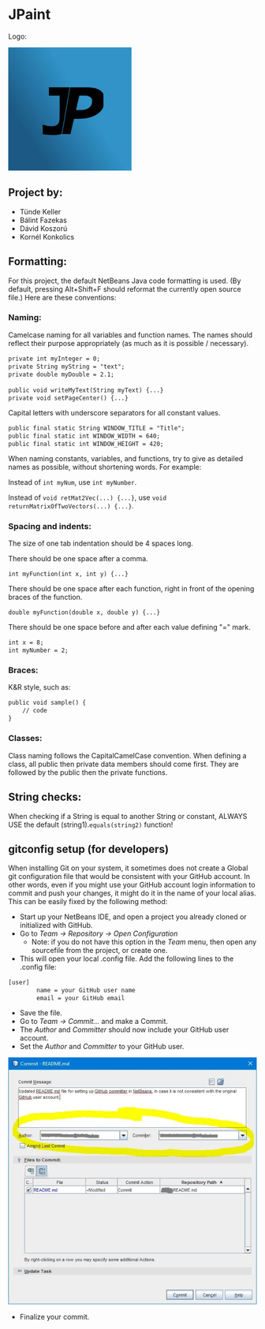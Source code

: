 # JPaint
Logo:

![JPaint logo](logo.jpg?raw=true "JPaint")

## Project by: 
- Tünde Keller
- Bálint Fazekas
- Dávid Koszorú
- Kornél Konkolics

## Formatting: 
For this project, the default NetBeans Java code formatting is used.
(By default, pressing Alt+Shift+F should reformat the currently open source file.)
Here are these conventions:

### Naming: 
Camelcase naming for all variables and function names.
The names should reflect their purpose appropriately (as much as it is possible / necessary).
```
private int myInteger = 0;
private String myString = "text";
private double myDouble = 2.1;

public void writeMyText(String myText) {...}
private void setPageCenter() {...}
```

Capital letters with underscore separators for all constant values. 
```
public final static String WINDOW_TITLE = "Title";
public final static int WINDOW_WIDTH = 640;
public final static int WINDOW_HEIGHT = 420;
```

When naming constants, variables, and functions, try to give as detailed names as possible, without shortening words. 
For example:
 
Instead of `int myNum`, use `int myNumber`.

Instead of `void retMat2Vec(...) {...}`, use `void returnMatrixOfTwoVectors(...) {...}`.

### Spacing and indents:
The size of one tab indentation should be 4 spaces long. 

There should be one space after a comma. 
```
int myFunction(int x, int y) {...}
```
There should be one space after each function, right in front of the opening braces of the function. 
```
double myFunction(double x, double y) {...}
```
There should be one space before and after each value defining "=" mark. 
```
int x = 8;
int myNumber = 2;
```

### Braces: 
K&R style, such as: 
```
public void sample() {
    // code
}
```

### Classes:
Class naming follows the CapitalCamelCase convention. 
When defining a class, all public then private data members should come first. 
They are followed by the public then the private functions.


## String checks: 
When checking if a String is equal to another String or constant, ALWAYS USE the
default (string1).`equals(string2)` function!

## gitconfig setup (for developers)
When installing Git on your system, it sometimes does not create a Global git configuration file
that would be consistent with your GitHub account. In other words, even if you might use your GitHub 
account login information to commit and push your changes, it might do it in the name of your local alias. 
This can be easily fixed by the following method: 

* Start up your NetBeans IDE, and open a project you already cloned or initialized with GitHub. 
* Go to _Team -> Repository -> Open Configuration_
    * Note: if you do not have this option in the _Team_ menu, then open any sourcefile from the project, or create one. 
* This will open your local .config file. Add the following lines to the .config file: 
```
[user]
        name = your GitHub user name
        email = your GitHub email
```
* Save the file.
* Go to _Team -> Commit..._ and make a Commit.
* The _Author_ and _Committer_ should now include your GitHub user account. 
* Set the _Author_ and _Committer_ to your GitHub user.

![GitHub Committer](./commit.jpg?raw=true "Committer")

* Finalize your commit.